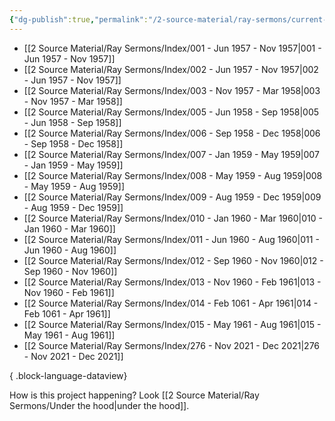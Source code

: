 ```yaml
---
{"dg-publish":true,"permalink":"/2-source-material/ray-sermons/current-chronological-index-pages/"}
---
```



- [[2 Source Material/Ray Sermons/Index/001 - Jun 1957 - Nov 1957\|001 - Jun 1957 - Nov 1957]]
- [[2 Source Material/Ray Sermons/Index/002 - Jun 1957 - Nov 1957\|002 - Jun 1957 - Nov 1957]]
- [[2 Source Material/Ray Sermons/Index/003 - Nov 1957 - Mar 1958\|003 - Nov 1957 - Mar 1958]]
- [[2 Source Material/Ray Sermons/Index/005 - Jun 1958 - Sep 1958\|005 - Jun 1958 - Sep 1958]]
- [[2 Source Material/Ray Sermons/Index/006 - Sep 1958 - Dec 1958\|006 - Sep 1958 - Dec 1958]]
- [[2 Source Material/Ray Sermons/Index/007 - Jan 1959 - May 1959\|007 - Jan 1959 - May 1959]]
- [[2 Source Material/Ray Sermons/Index/008 - May 1959 - Aug 1959\|008 - May 1959 - Aug 1959]]
- [[2 Source Material/Ray Sermons/Index/009 - Aug 1959 - Dec 1959\|009 - Aug 1959 - Dec 1959]]
- [[2 Source Material/Ray Sermons/Index/010 - Jan 1960 - Mar 1960\|010 - Jan 1960 - Mar 1960]]
- [[2 Source Material/Ray Sermons/Index/011 - Jun 1960 - Aug 1960\|011 - Jun 1960 - Aug 1960]]
- [[2 Source Material/Ray Sermons/Index/012 - Sep 1960 - Nov 1960\|012 - Sep 1960 - Nov 1960]]
- [[2 Source Material/Ray Sermons/Index/013 - Nov 1960 - Feb 1961\|013 - Nov 1960 - Feb 1961]]
- [[2 Source Material/Ray Sermons/Index/014 - Feb 1061 - Apr 1961\|014 - Feb 1061 - Apr 1961]]
- [[2 Source Material/Ray Sermons/Index/015 - May 1961 - Aug 1961\|015 - May 1961 - Aug 1961]]
- [[2 Source Material/Ray Sermons/Index/276 - Nov 2021 - Dec 2021\|276 - Nov 2021 - Dec 2021]]

{ .block-language-dataview}

How is this project happening?  Look [[2 Source Material/Ray Sermons/Under the hood\|under the hood]].

